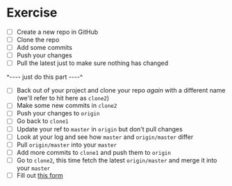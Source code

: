 # Exercise

- [ ] Create a new repo in GitHub
- [ ] Clone the repo
- [ ] Add some commits
- [ ] Push your changes
- [ ] Pull the latest just to make sure nothing has changed

^---- just do this part ----^

- [ ] Back out of your project and clone your repo *again* with a different name (we'll refer to hit here as `clone2`)
- [ ] Make some new commits in `clone2`
- [ ] Push your changes to `origin`
- [ ] Go back to `clone1`
- [ ] Update your ref to `master` in `origin` but don't pull changes
- [ ] Look at your log and see how `master` and `origin/master` differ
- [ ] Pull `origin/master` into your `master`
- [ ] Add more commits to `clone1` and push them to `origin`
- [ ] Go to `clone2`, this time fetch the latest `origin/master` and merge it into your `master`
- [ ] Fill out [this form](https://forms.gle/JU7chMhzfmV1SFQz6)
